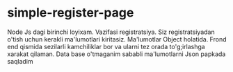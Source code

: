 # simple-register-page
Node Js dagi birinchi loyixam. Vazifasi registratsiya. Siz registratsiyadan o'tish uchun kerakli ma'lumotlari kiritasiz. Ma'lumotlar Object holatida. Frond end qismida sezilarli kamchiliklar bor va ularni tez orada to'g;irlashga xarakat qilaman.
Data base o'tmaganim sababli ma'lumotlarni Json papkada saqladim
